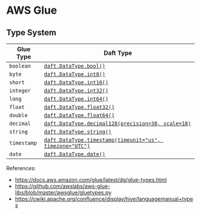 # AWS Glue

## Type System

| Glue Type   | Daft Type                                                                                                     |
|-------------|---------------------------------------------------------------------------------------------------------------|
| `boolean`   | [`daft.DataType.bool()`](../api_docs/datatype.html)                                                           |
| `byte`      | [`daft.DataType.int8()`](../api_docs/datatype.html#daft.DataType.int8)                                        |
| `short`     | [`daft.DataType.int16()`](../api_docs/datatype.html#daft.DataType.int16)                                      |
| `integer`   | [`daft.DataType.int32()`](../api_docs/datatype.html#daft.DataType.int32)                                      |
| `long`      | [`daft.DataType.int64()`](../api_docs/datatype.html#daft.DataType.int64)                                      |
| `float`     | [`daft.DataType.float32()`](../api_docs/datatype.html#daft.DataType.float32)                                  |
| `double`    | [`daft.DataType.float64()`](../api_docs/datatype.html#daft.DataType.float64)                                  |
| `decimal`   | [`daft.DataType.decimal128(precision=38, scale=18)`](../api_docs/datatype.html#daft.DataType.decimal128)      |
| `string`    | [`daft.DataType.string()`](../api_docs/datatype.html#daft.DataType.string)                                    |
| `timestamp` | [`daft.DataType.timestamp(timeunit="us", timezone="UTC")`](../api_docs/datatype.html#daft.DataType.timestamp) |
| `date`      | [`daft.DataType.date()`](../api_docs/datatype.html#daft.DataType.date)                                        |

References:

* https://docs.aws.amazon.com/glue/latest/dg/glue-types.html
* https://github.com/awslabs/aws-glue-libs/blob/master/awsglue/gluetypes.py
* https://cwiki.apache.org/confluence/display/hive/languagemanual+types
